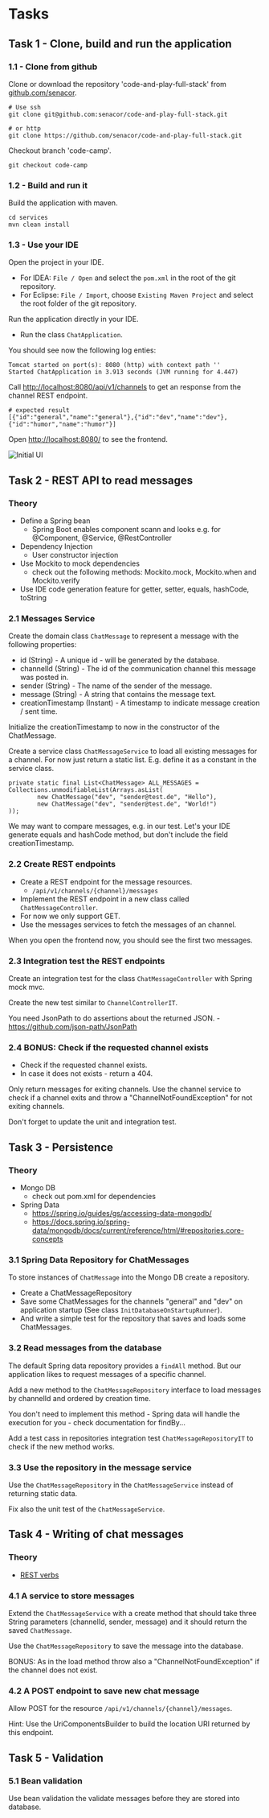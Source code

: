 
# Tasks


## Task 1 - Clone, build and run the application

### 1.1 - Clone from github
Clone or download the repository 'code-and-play-full-stack' from [github.com/senacor](https://github.com/senacor).

    # Use ssh
    git clone git@github.com:senacor/code-and-play-full-stack.git
    
    # or http
    git clone https://github.com/senacor/code-and-play-full-stack.git
     
Checkout branch 'code-camp'.
 
    git checkout code-camp

### 1.2 - Build and run it
Build the application with maven.

    cd services
    mvn clean install

### 1.3 - Use your IDE
Open the project in your IDE.
 - For IDEA: `File / Open` and select the `pom.xml` in the root of the git repository.
 - For Eclipse: `File / Import`, choose `Existing Maven Project` and select the root folder of the git repository.

Run the application directly in your IDE.
 - Run the class `ChatApplication`.

You should see now the following log enties:
    
    Tomcat started on port(s): 8080 (http) with context path ''
    Started ChatApplication in 3.913 seconds (JVM running for 4.447)

Call [http://localhost:8080/api/v1/channels](http://localhost:8080/api/v1/channels) to get an response from the channel REST endpoint.
    
    # expected result
    [{"id":"general","name":"general"},{"id":"dev","name":"dev"},{"id":"humor","name":"humor"}]
    
Open [http://localhost:8080/](http://localhost:8080/) to see the frontend.

![Initial UI](https://raw.githubusercontent.com/senacor/code-and-play-full-stack/code-camp/tasks/img/initial-ui.png)



## Task 2 - REST API to read messages 

### Theory
 - Define a Spring bean
    - Spring Boot enables component scann and looks e.g. for @Component, @Service, @RestController
 - Dependency Injection
    - User constructor injection
 - Use Mockito to mock dependencies
    - check out the following methods: Mockito.mock, Mockito.when and Mockito.verify 
 - Use IDE code generation feature for getter, setter, equals, hashCode, toString
 
### 2.1 Messages Service
Create the domain class `ChatMessage` to represent a message with the following properties:
- id (String) - A unique id - will be generated by the database.
- channelId (String) - The id of the communication channel this message was posted in.
- sender (String) - The name of the sender of the message.
- message (String) - A string that contains the message text.
- creationTimestamp (Instant) - A timestamp to indicate message creation / sent time.

Initialize the creationTimestamp to now in the constructor of the ChatMessage.

Create a service class `ChatMessageService` to load all existing messages for a channel. For now just return a static list. E.g. define it as a constant in the service class.

    private static final List<ChatMessage> ALL_MESSAGES = Collections.unmodifiableList(Arrays.asList(
            new ChatMessage("dev", "sender@test.de", "Hello"),
            new ChatMessage("dev", "sender@test.de", "World!")
    ));

We may want to compare messages, e.g. in our test. Let's  your IDE generate equals and hashCode method, but don't include the field creationTimestamp.

### 2.2 Create REST endpoints
  - Create a REST endpoint for the message resources.
    - `/api/v1/channels/{channel}/messages`
 - Implement the REST endpoint in a new class called `ChatMessageController`.
 - For now we only support GET.
 - Use the messages services to fetch the messages of an channel.

When you open the frontend now, you should see the first two messages.

### 2.3 Integration test the REST endpoints	
Create an integration test for the class `ChatMessageController` with Spring mock mvc.
 
Create the new test similar to `ChannelControllerIT`.
    
You need JsonPath to do assertions about the returned JSON.
    - https://github.com/json-path/JsonPath
	
### 2.4 BONUS: Check if the requested channel exists
 - Check if the requested channel exists.
 - In case it does not exists - return a 404.
 
Only return messages for exiting channels. Use the channel service to check if a channel exits and throw a "ChannelNotFoundException" for not exiting channels.
	
Don't forget to update the unit and integration test.	
	
	
	
## Task 3 - Persistence
	
### Theory
- Mongo DB
    - check out pom.xml for dependencies
- Spring Data
    - https://spring.io/guides/gs/accessing-data-mongodb/
    - https://docs.spring.io/spring-data/mongodb/docs/current/reference/html/#repositories.core-concepts

### 3.1 Spring Data Repository for ChatMessages
To store instances of `ChatMessage` into the Mongo DB create a repository.
 - Create a ChatMessageRepository
 - Save some ChatMessages for the channels "general" and "dev" on application startup (See class `InitDatabaseOnStartupRunner`).
 - And write a simple test for the repository that saves and loads some ChatMessages.

### 3.2 Read messages from the database
The default Spring data repository provides a `findAll` method. But our application likes to request messages of a specific channel.

Add a new method to the `ChatMessageRepository` interface to load messages by channelId and ordered by creation time.

You don't need to implement this method - Spring data will handle the execution for you - check documentation for findBy... 
    
Add a test cass in repositories integration test `ChatMessageRepositoryIT` to check if the new method works.

### 3.3 Use the repository in the message service
Use the `ChatMessageRepository` in the `ChatMessageService` instead of returning static data.
 
Fix also the unit test of the `ChatMessageService`.



## Task 4 - Writing of chat messages

### Theory
 - [REST verbs](http://www.restapitutorial.com/lessons/httpmethods.html)
 
### 4.1 A service to store messages
Extend the `ChatMessageService` with a create method that should take three String parameters (channelId, sender, message) and it should return the saved `ChatMessage`. 

Use the `ChatMessageRepository` to save the message into the database.

BONUS: As in the load method throw also a "ChannelNotFoundException" if the channel does not exist.

### 4.2 A POST endpoint to save new chat message
Allow POST for the resource `/api/v1/channels/{channel}/messages`.

Hint: Use the UriComponentsBuilder to build the location URI returned by this endpoint.
 
 
 
## Task 5 - Validation 

### 5.1 Bean validation
Use bean validation the validate messages before they are stored into database.


